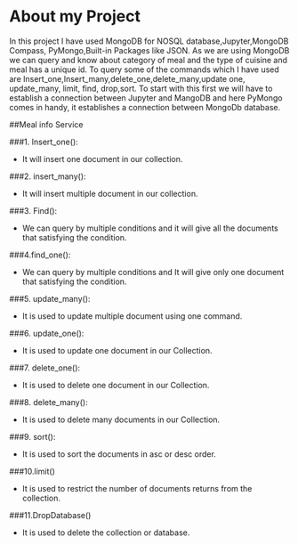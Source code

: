 # About my Project
In this project I have used MongoDB for NOSQL database,Jupyter,MongoDB Compass, PyMongo,Built-in Packages like JSON.
As we are using MongoDB we can query and know about category of meal and the type of cuisine and meal has a unique id. To query some of the commands which I have used are Insert_one,Insert_many,delete_one,delete_many,update one, update_many, limit, find, drop,sort. To start with this first we will have to establish a connection between Jupyter and MangoDB and here PyMongo comes in handy, it establishes a connection between MongoDb database.

##Meal info Service

###1. Insert_one():

* It will insert one document in our collection.

###2. insert_many():

* It will insert multiple document in our collection.

###3. Find():

* We can query by multiple conditions and it will give all the documents that satisfying the condition.

###4.find_one():

* We can query by multiple conditions and It will give only one document that satisfying the condition.

###5. update_many():

* It is used to update multiple document using one command.

###6. update_one():

* It is used to update one document in our Collection.

###7. delete_one():

* It is used to delete one document in our Collection.

###8. delete_many():

* It is used to delete many documents in our Collection.

###9. sort():

* It is used to sort the documents in asc or desc order.

###10.limit()

* It is used to  restrict the number of documents returns from the collection.

###11.DropDatabase()

* It is used to delete the collection or database.
